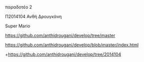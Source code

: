 παραδοτέο 2 

Π2014104 Ανθή Δρουγκάνη
  
 Super Mario
 
 https://github.com/anthidrougani/develop/tree/master
 
 https://github.com/anthidrougani/develop/blob/master/index.html
 
+https://github.com/anthidrougani/develop/tree/2014104
